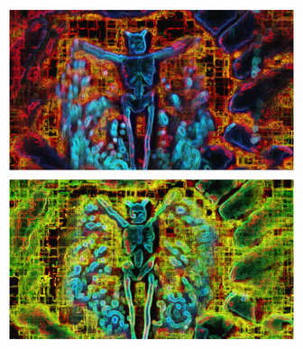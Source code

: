 ![](/art/2018-04-25/out-2018-04-25-20-34-01-960.png?raw=true)

![](/art/2018-04-25/out-2018-04-25-20-34-02-740.png?raw=true)

